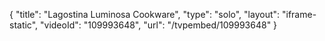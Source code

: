 {
    "title": "Lagostina Luminosa Cookware",
    "type": "solo",
    "layout": "iframe-static",
    "videoId": "109993648",
    "url": "\/tvpembed\/109993648"
}